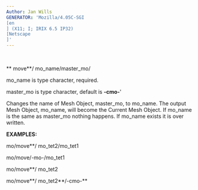 ```yaml
---
Author: Jan Wills
GENERATOR: 'Mozilla/4.05C-SGI 
[en
] (X11; I; IRIX 6.5 IP32) 
[Netscape
]'
---
```


  

 ** move**/ mo\_name/master\_mo/

  mo\_name is type character, required.

  master\_mo is type character, default is **-cmo-**'

  Changes the name of Mesh Object, master\_mo, to mo\_name. The output
  Mesh Object, mo\_name, will become the Current Mesh Object. If
  mo\_name is the same as master\_mo nothing happens. If mo\_name
  exists it is over written.

 **EXAMPLES:**

  mo/move**/ mo\_tet2/mo\_tet1

  mo/move/-mo-/mo\_tet1

  mo/move**/ mo\_tet2

  mo/move**/ mo\_tet2**/-cmo-**
